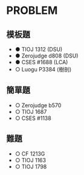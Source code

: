 # PROBLEM

## 模板題
- ● TIOJ 1312 (DSU)
- ● Zerojudge d808 (DSU)
- ● CSES #1688 (LCA)
- ○ Luogu P3384 (樹剖)
## 簡單題
- ○ Zerojudge b570
- ○ TIOJ 1687
- ○ CSES #1138
## 難題
- ○ CF 1213G
- ○ TIOJ 1163
- ○ TIOJ 1798
